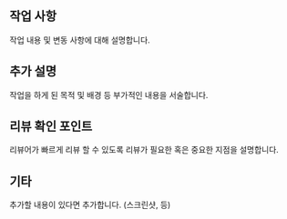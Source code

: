 ## 작업 사항
작업 내용 및 변동 사항에 대해 설명합니다.

## 추가 설명
작업을 하게 된 목적 및 배경 등 부가적인 내용을 서술합니다.

## 리뷰 확인 포인트
리뷰어가 빠르게 리뷰 할 수 있도록 리뷰가 필요한 혹은 중요한 지점을 설명합니다.

## 기타
추가할 내용이 있다면 추가합니다. (스크린샷, 등)
